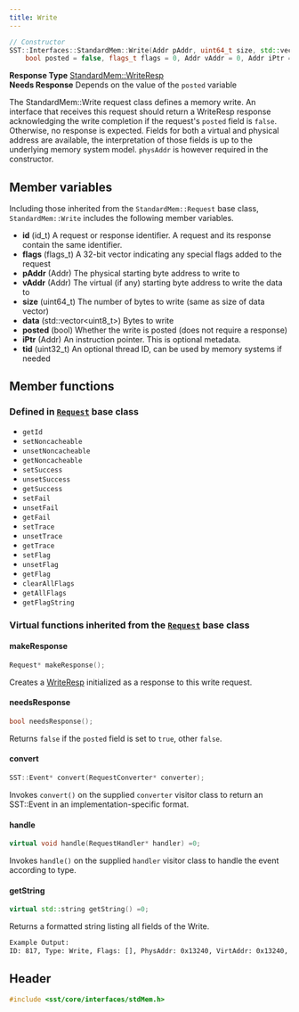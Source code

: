 ```yaml
---
title: Write
---
```


```cpp
// Constructor
SST::Interfaces::StandardMem::Write(Addr pAddr, uint64_t size, std::vector<uint8_t> data, 
    bool posted = false, flags_t flags = 0, Addr vAddr = 0, Addr iPtr = 0, uint32_t tid = 0);
```
**Response Type** [StandardMem::WriteResp](writeresp)  &nbsp;  
**Needs Response** Depends on the value of the `posted` variable

The StandardMem::Write request class defines a memory write. An interface that receives this request should return a WriteResp response acknowledging the write completion if the request's `posted` field is `false`. Otherwise, no response is expected. Fields for both a virtual and physical address are available, the interpretation of those fields is up to the underlying memory system model. `physAddr` is however required in the constructor. 

## Member variables
Including those inherited from the `StandardMem::Request` base class, `StandardMem::Write` includes the following member variables.
* **id** (id_t) A request or response identifier. A request and its response contain the same identifier.
* **flags** (flags_t) A 32-bit vector indicating any special flags added to the request
* **pAddr** (Addr) The physical starting byte address to write to
* **vAddr** (Addr) The virtual (if any) starting byte address to write the data to
* **size** (uint64_t) The number of bytes to write (same as size of data vector)
* **data** (std::vector\<uint8_t\>) Bytes to write
* **posted** (bool) Whether the write is posted (does not require a response)
* **iPtr** (Addr) An instruction pointer. This is optional metadata.
* **tid** (uint32_t) An optional thread ID, can be used by memory systems if needed

## Member functions
### Defined in [`Request`](class) base class
* `getId`
* `setNoncacheable`
* `unsetNoncacheable`
* `getNoncacheable`
* `setSuccess`
* `unsetSuccess`
* `getSuccess`
* `setFail`
* `unsetFail`
* `getFail`
* `setTrace`
* `unsetTrace`
* `getTrace`
* `setFlag`
* `unsetFlag`
* `getFlag`
* `clearAllFlags`
* `getAllFlags`
* `getFlagString`

### Virtual functions inherited from the [`Request`](class) base class
#### makeResponse
```cpp
Request* makeResponse();
```
Creates a [WriteResp](writeresp) initialized as a response to this write request. 

#### needsResponse
```cpp
bool needsResponse();
```
Returns `false` if the `posted` field is set to `true`, other `false`.

#### convert
```cpp
SST::Event* convert(RequestConverter* converter);
```
Invokes `convert()` on the supplied `converter` visitor class to return an SST::Event in an implementation-specific format.

#### handle
```cpp
virtual void handle(RequestHandler* handler) =0;
```
Invokes `handle()` on the supplied `handler` visitor class to handle the event according to type.


#### getString
```cpp
virtual std::string getString() =0;
```
Returns a formatted string listing all fields of the Write.
```sh
Example Output:
ID: 817, Type: Write, Flags: [], PhysAddr: 0x13240, VirtAddr: 0x13240, Size: 4, Posted: F, InstPtr: 0x10ed8, ThreadID: 0, Payload: 0x48656c6c
```


## Header
```cpp
#include <sst/core/interfaces/stdMem.h>
```